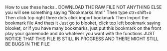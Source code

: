 How to use these hacks..
DOWNLOAD THE RAW FILE NOT ANYTHING ELSE
you will see something saying "Bookmarks.html"
Then type   ctr+shift+o
Then click top right three dots
click import bookmark
Then Import the bookmark file
And thats it
Just go to blooket, click top left bookmark saying blooket, or if you have many bookmarks, just put this bookmark on the front
play your gamemode and do whatever you want with the functions
JUST NOTICE THAT THIS FILE IS STILL IN PROGRESS AND THERE MIGHT STILL BE BUGS IN THE FILE
